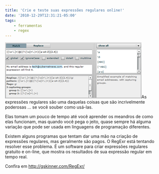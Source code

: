 ```yaml
---
title: 'Crie e teste suas expressões regulares online!'
date: '2010-12-29T12:31:21-05:00'
tags:
    - ferramentas
    - regex
---
```


[![](/wp-content/uploads/2010/12/regular-expressions.png "regular-expressions")](/wp-content/uploads/2010/12/regular-expressions.png)As expressões regulares são uma daquelas coisas que são incrivelmente poderosas … se você souber como usá-las.

Elas tomam um pouco de tempo até você aprender os meandros de como elas funcionam, mas quando você pega o jeito, quase sempre há alguma variação que pode ser usada em linguagens de programação diferentes.

Existem alguns programas que tentam dar uma mão na criação de expressões regulares, mas geralmente são pagos. O RegExr está tentando resolver esse problema. É um software para criar expressões regulares gratuito e on-line, que mostra os resultados de sua expressão regular em tempo real.

Confira em <http://gskinner.com/RegExr/>
